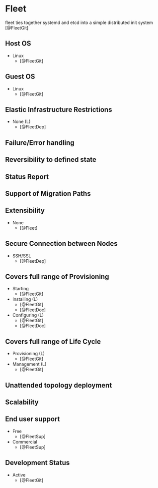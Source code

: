 # Fleet
fleet ties together systemd and etcd into a simple distributed init system [@FleetGit]

## Host OS
- Linux
    - [@FleetGit]

## Guest OS
- Linux
    - [@FleetGit]

## Elastic Infrastructure Restrictions
- None (L)
    - [@FleetDep]

## Failure/Error handling

## Reversibility to defined state

## Status Report

## Support of Migration Paths

## Extensibility
- None
    - [@Fleet]

## Secure Connection between Nodes
- SSH/SSL
    - [@FleetDep]

## Covers full range of Provisioning
- Starting
    - [@FleetGit]
- Installing (L)
    - [@FleetGit]
    - [@FleetDoc]
- Configuring (L)
    - [@FleetGit]
    - [@FleetDoc]

## Covers full range of Life Cycle
- Provisioning (L)
    - [@FleetGit]
- Management (L)
    - [@FleetGit]

## Unattended topology deployment

## Scalability

## End user support
- Free
    - [@FleetSup]
- Commercial
    - [@FleetSup]

## Development Status
- Active
    - [@FleetGit]
